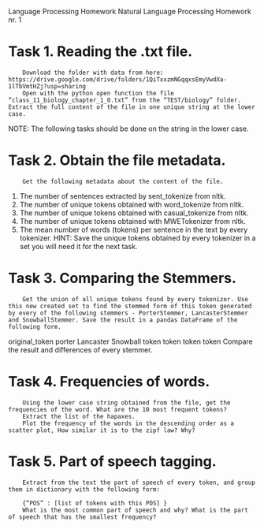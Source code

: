 Language Processing Homework
Natural Language Processing Homework nr. 1
# Task 1. Reading the .txt file.
        Download the folder with data from here: https://drive.google.com/drive/folders/1QiTxxzmNGqqxsEmyVwdXa-1lTbVmtHZj?usp=sharing
        Open with the python open function the file “class_11_biology_chapter_1_0.txt” from the “TEST/biology” folder. Extract the full content of the file in one unique string at the lower case.
NOTE: The following tasks should be done on the string in the lower case.


# Task 2. Obtain the file metadata.
        Get the following metadata about the content of the file.
1. The number of sentences extracted by sent_tokenize from nltk.
2. The number of unique tokens obtained with word_tokenize from nltk.
3. The number of unique tokens obtained with casual_tokenize from nltk.
4. The number of unique tokens obtained with MWETokenizer from nltk.
5. The mean number of words (tokens) per sentence in the text by every tokenizer.
HINT: Save the unique tokens obtained by every tokenizer in a set you will need it for the next task.


# Task 3. Comparing the Stemmers.
        Get the union of all unique tokens found by every tokenizer. Use this new created set to find the stemmed form of this token generated by every of the following stemmers - PorterStemmer, LancasterStemmer and SnowballStemmer. Save the result in a pandas DataFrame of the following form.


original_token
	porter
	Lancaster
	Snowball
	token
	token
	token
	token
	        Compare the result and differences of every stemmer.


# Task 4. Frequencies of words.
        Using the lower case string obtained from the file, get the frequencies of the word. What are the 10 most frequent tokens?
        Extract the list of the hapaxes.
        Plot the frequency of the words in the descending order as a scatter plot, How similar it is to the zipf law? Why?
# Task 5. Part of speech tagging.
        Extract from the text the part of speech of every token, and group them in dictionary with the following form:

        {“POS” : [list of tokens with this POS] }
        What is the most common part of speech and why? What is the part of speech that has the smallest frequency?
